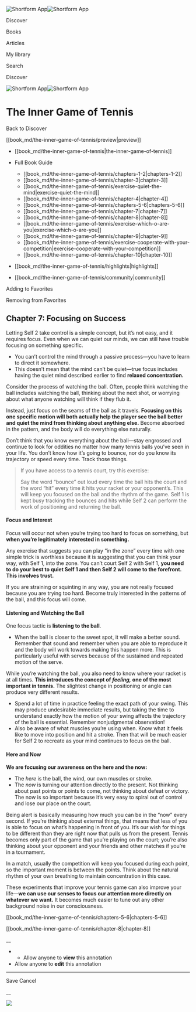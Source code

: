 ![Shortform App](/img/logo.36a2399e.svg)![Shortform App](/img/logo-dark.70c1b072.svg)

Discover

Books

Articles

My library

Search

Discover

![Shortform App](/img/logo.36a2399e.svg)![Shortform App](/img/logo-dark.70c1b072.svg)

# The Inner Game of Tennis

Back to Discover

[[book_md/the-inner-game-of-tennis/preview|preview]]

  * [[book_md/the-inner-game-of-tennis|the-inner-game-of-tennis]]
  * Full Book Guide

    * [[book_md/the-inner-game-of-tennis/chapters-1-2|chapters-1-2]]
    * [[book_md/the-inner-game-of-tennis/chapter-3|chapter-3]]
    * [[book_md/the-inner-game-of-tennis/exercise-quiet-the-mind|exercise-quiet-the-mind]]
    * [[book_md/the-inner-game-of-tennis/chapter-4|chapter-4]]
    * [[book_md/the-inner-game-of-tennis/chapters-5-6|chapters-5-6]]
    * [[book_md/the-inner-game-of-tennis/chapter-7|chapter-7]]
    * [[book_md/the-inner-game-of-tennis/chapter-8|chapter-8]]
    * [[book_md/the-inner-game-of-tennis/exercise-which-o-are-you|exercise-which-o-are-you]]
    * [[book_md/the-inner-game-of-tennis/chapter-9|chapter-9]]
    * [[book_md/the-inner-game-of-tennis/exercise-cooperate-with-your-competition|exercise-cooperate-with-your-competition]]
    * [[book_md/the-inner-game-of-tennis/chapter-10|chapter-10]]
  * [[book_md/the-inner-game-of-tennis/highlights|highlights]]
  * [[book_md/the-inner-game-of-tennis/community|community]]



Adding to Favorites 

Removing from Favorites 

## Chapter 7: Focusing on Success

Letting Self 2 take control is a simple concept, but it’s not easy, and it requires focus. Even when we can quiet our minds, we can still have trouble focusing on something specific.

  * You can’t control the mind through a passive process—you have to learn to direct it somewhere. 
  * This doesn’t mean that the mind can’t be quiet—true focus includes having the quiet mind described earlier to find **relaxed concentration.**



Consider the process of watching the ball. Often, people think watching the ball includes watching the ball, thinking about the next shot, or worrying about what anyone watching will think if they flub it.

Instead, just focus on the seams of the ball as it travels. **Focusing on this one specific motion will both actually help the player see the ball better and quiet the mind from thinking about anything else.** Become absorbed in the pattern, and the body will do everything else naturally.

Don’t think that you know everything about the ball—stay engrossed and continue to look for oddities no matter how many tennis balls you’ve seen in your life. You don’t know how it’s going to bounce, nor do you know its trajectory or speed every time. Track those things.

> If you have access to a tennis court, try this exercise:
> 
> Say the word “bounce” out loud every time the ball hits the court and the word “hit” every time it hits your racket or your opponent’s. This will keep you focused on the ball and the rhythm of the game. Self 1 is kept busy tracking the bounces and hits while Self 2 can perform the work of positioning and returning the ball.

#### Focus and Interest

Focus will occur not when you’re trying too hard to focus on something, but **when you’re legitimately interested in something.**

Any exercise that suggests you can play “in the zone” every time with one simple trick is worthless because it is suggesting that you can think your way, with Self 1, into the zone. You can’t court Self 2 with Self 1, **you need to do your best to quiet Self 1 and then Self 2 will come to the forefront. This involves trust.**

If you are straining or squinting in any way, you are not really focused because you are trying too hard. Become truly interested in the patterns of the ball, and this focus will come.

#### Listening and Watching the Ball

One focus tactic is **listening to the ball**.

  * When the ball is closer to the sweet spot, it will make a better sound. Remember that sound and remember when you are able to reproduce it and the body will work towards making this happen more. This is particularly useful with serves because of the sustained and repeated motion of the serve. 



While you’re watching the ball, you also need to know where your racket is at all times. **This introduces the concept of _feeling,_ one of the most important in tennis.** The slightest change in positioning or angle can produce very different results.

  * Spend a lot of time in practice feeling the exact path of your swing. This may produce undesirable immediate results, but taking the time to understand exactly how the motion of your swing affects the trajectory of the ball is essential. Remember nonjudgmental observation!
  * Also be aware of what muscles you’re using when. Know what it feels like to move into position and hit a stroke. Then that will be much easier for Self 2 to recreate as your mind continues to focus on the ball. 



#### Here and Now

**We are focusing our awareness on the here and the now:**

  * The _here_ is the ball, the wind, our own muscles or stroke. 
  * The _now_ is turning our attention directly to the present. Not thinking about past points or points to come, not thinking about defeat or victory. The now is so important because it’s very easy to spiral out of control and lose our place on the court. 



Being alert is basically measuring how much you can be in the “now” every second. If you’re thinking about external things, that means that less of you is able to focus on what’s happening in front of you. It’s our wish for things to be different than they are right now that pulls us from the present. Tennis becomes only part of the game that you’re playing on the court; you’re also thinking about your opponent and your friends and other matches if you’re in a tournament.

In a match, usually the competition will keep you focused during each point, so the important moment is between the points. Think about the natural rhythm of your own breathing to maintain concentration in this case.

These experiments that improve your tennis game can also improve your life—**we can use our senses to focus our attention more directly on whatever we want.** It becomes much easier to tune out any other background noise in our consciousness.

[[book_md/the-inner-game-of-tennis/chapters-5-6|chapters-5-6]]

[[book_md/the-inner-game-of-tennis/chapter-8|chapter-8]]

__

  *   * Allow anyone to **view** this annotation
  * Allow anyone to **edit** this annotation



* * *

Save Cancel

__




![](https://bat.bing.com/action/0?ti=56018282&Ver=2&mid=984b35fb-b3b4-4e2e-9148-9452ea2c964d&sid=1711133063fa11eebdec89a8b8ae3bbc&vid=171147a063fa11eea7440fcfeb230d96&vids=0&msclkid=N&pi=0&lg=en-US&sw=800&sh=600&sc=24&nwd=1&tl=Shortform%20%7C%20The%20Inner%20Game%20of%20Tennis&p=https%3A%2F%2Fwww.shortform.com%2Fapp%2Fbook%2Fthe-inner-game-of-tennis%2Fchapter-7&r=&lt=788&evt=pageLoad&sv=1&rn=615734)
